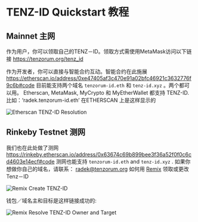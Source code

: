 # TENZ-ID Quickstart 教程

## Mainnet 主网

作为用户，你可以领取自己的TENZ－ID。领取方式需使用MetaMask访问以下链接 https://tenzorum.org/tenz_id

作为开发者，你可以直接与智能合约互动。智能合约在此施展 https://etherscan.io/address/0xe47405af3c470e91a02bfc46921c3632776f9c6b#code
目前能支持两个域名 `tenzorum-id.eth` 和 `tenz-id.xyz` 。两个都可以用。
Etherscan, MetaMask, MyCrypto 和 MyEtherWallet 都支持 TENZ-ID. 比如：‘radek.tenzorum-id.eth’ 在ETHERSCAN 上是这样显示的 

![Etherscan TENZ-ID Resolution](https://github.com/radek1st/ens-subdomain-factory/blob/master/img/mainnet-etherscan.png)

## Rinkeby Testnet 测网

我们也在此处做了测网 https://rinkeby.etherscan.io/address/0x63674c69b899bee3f36a52f0f0c6cd4603e14ecf#code
测网也能支持 `tenzorum-id.eth` and `tenz-id.xyz` . 如果你想做你自己的域名，请联系： radek@tenzorum.org 
如何用 [Remix](https://remix.ethereum.org) 领取或更改 Tenz－ID

![Remix Create TENZ-ID](https://github.com/radek1st/ens-subdomain-factory/blob/master/img/create-tenz-id.png)

钱包／域名主和目标是这样链接成功的:

![Remix Resolve TENZ-ID Owner and Target](https://github.com/radek1st/ens-subdomain-factory/blob/master/img/resolve-tenz-id.png)

